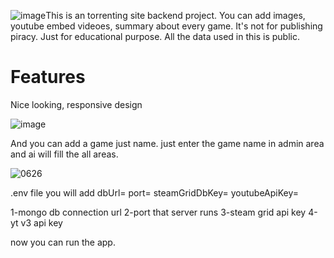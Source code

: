 ![image](https://github.com/user-attachments/assets/6d0f9a8c-c94e-4bb5-96d3-f79282d93520)This is an torrenting site backend project. You can add images, youtube embed videoes, summary about every game. It's not for publishing piracy. Just for educational purpose. All the data used in this is public.

# Features
Nice looking, responsive design

![image](https://github.com/user-attachments/assets/211ce197-5a87-4b2c-9e14-0f32610a40af)

And you can add a game just name. just enter the game name in admin area and ai will fill the all areas.

![0626](https://github.com/user-attachments/assets/98fedacc-43e4-4c84-85f0-f9a0c293ffa8)

.env file you will add
dbUrl=
port=
steamGridDbKey=
youtubeApiKey=

1-mongo db connection url
2-port that server runs
3-steam grid api key
4-yt v3 api key

now you can run the app.
